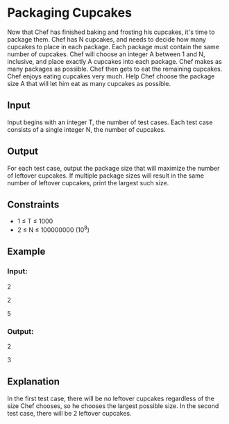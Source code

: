 # Packaging Cupcakes

Now that Chef has finished baking and frosting his cupcakes, it's time to package them. 
Chef has N cupcakes, and needs to decide how many cupcakes to place in each package. 
Each package must contain the same number of cupcakes. Chef will choose an integer A between 
1 and N, inclusive, and place exactly A cupcakes into each package. Chef makes as many packages as possible. 
Chef then gets to eat the remaining cupcakes. Chef enjoys eating cupcakes very much. 
Help Chef choose the package size A that will let him eat as many cupcakes as possible.

## Input

Input begins with an integer T, the number of test cases. 
Each test case consists of a single integer N, the number of cupcakes.

## Output

For each test case, output the package size that will maximize the number of leftover cupcakes. 
If multiple package sizes will result in the same number of leftover cupcakes, print the largest such size.

## Constraints

- 1 ≤ T ≤ 1000
- 2 ≤ N ≤ 100000000 (10<sup>8</sup>)

## Example

### Input:

2

2

5

### Output:

2

3

## Explanation

In the first test case, there will be no leftover cupcakes regardless of the 
size Chef chooses, so he chooses the largest possible size. 
In the second test case, there will be 2 leftover cupcakes.

